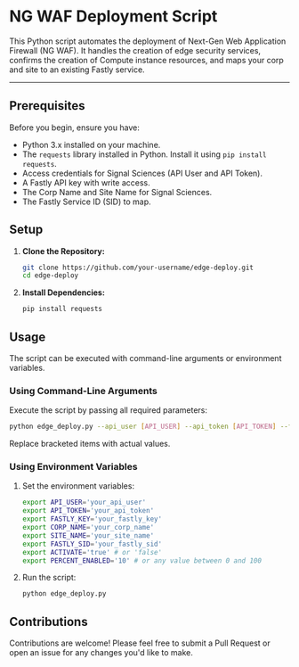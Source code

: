 # NG WAF Deployment Script

This Python script automates the deployment of Next-Gen Web Application Firewall (NG WAF). It handles the creation of edge security services, confirms the creation of Compute instance resources, and maps your corp and site to an existing Fastly service.

---

## Prerequisites

Before you begin, ensure you have:

- Python 3.x installed on your machine.
- The `requests` library installed in Python. Install it using `pip install requests`.
- Access credentials for Signal Sciences (API User and API Token).
- A Fastly API key with write access.
- The Corp Name and Site Name for Signal Sciences.
- The Fastly Service ID (SID) to map.

## Setup

1. **Clone the Repository:**
   
   ```bash
   git clone https://github.com/your-username/edge-deploy.git
   cd edge-deploy
   ```

2. **Install Dependencies:**
   
   ```bash
   pip install requests
   ```

## Usage

The script can be executed with command-line arguments or environment variables. 

### Using Command-Line Arguments

Execute the script by passing all required parameters:

```bash
python edge_deploy.py --api_user [API_USER] --api_token [API_TOKEN] --fastly_key [FASTLY_KEY] --corp_name [CORP_NAME] --site_name [SITE_NAME] --fastly_sid [FASTLY_SID] [--activate] [--percent_enabled [0-100]]
```

Replace bracketed items with actual values.

### Using Environment Variables

1. Set the environment variables:

   ```bash
   export API_USER='your_api_user'
   export API_TOKEN='your_api_token'
   export FASTLY_KEY='your_fastly_key'
   export CORP_NAME='your_corp_name'
   export SITE_NAME='your_site_name'
   export FASTLY_SID='your_fastly_sid'
   export ACTIVATE='true' # or 'false'
   export PERCENT_ENABLED='10' # or any value between 0 and 100
   ```

2. Run the script:

   ```bash
   python edge_deploy.py
   ```

## Contributions

Contributions are welcome! Please feel free to submit a Pull Request or open an issue for any changes you'd like to make.
